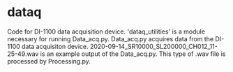 # dataq
Code for DI-1100 data acquisition device.
'dataq_utilities' is a module necessary for running Data_acq.py.
Data_acq.py acquires data from the DI-1100 data acquisiton device.
2020-09-14_SR10000_SL200000_CH012_11-25-49.wav is an example output of the Data_acq.py.
This type of .wav file is processed by Processing.py.

